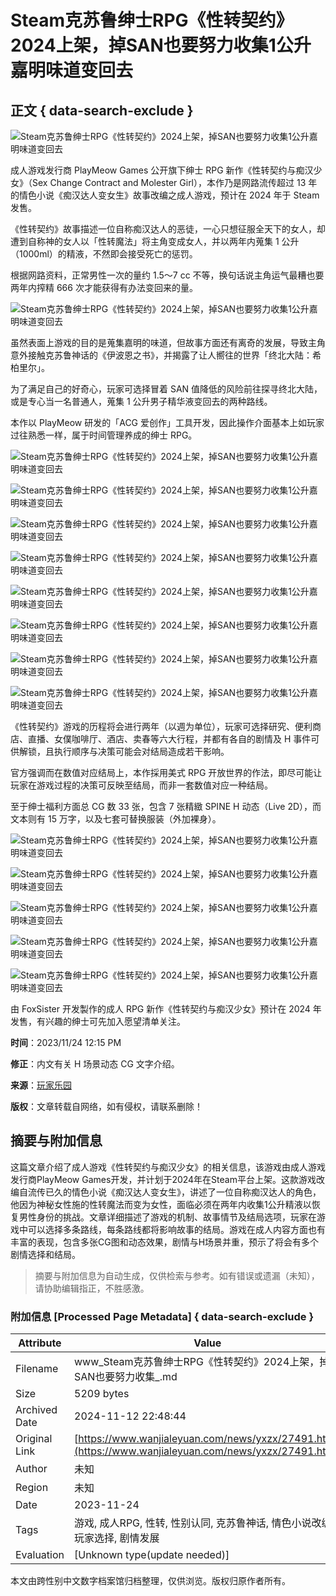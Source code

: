 # Steam克苏鲁绅士RPG《性转契约》2024上架，掉SAN也要努力收集1公升嘉明味道变回去

## 正文 { data-search-exclude }


![Steam克苏鲁绅士RPG《性转契约》2024上架，掉SAN也要努力收集1公升嘉明味道变回去](https://ziyuan.wanjialeyuan.com/d/file/news/20231124/ktkejuymlaj.png)

成人游戏发行商 PlayMeow Games 公开旗下绅士 RPG 新作《性转契约与痴汉少女》（Sex Change Contract and Molester Girl），本作乃是网路流传超过 13 年的情色小说《痴汉达人变女生》故事改编之成人游戏，预计在 2024 年于 Steam 发售。

《性转契约》故事描述一位自称痴汉达人的恶徒，一心只想征服全天下的女人，却遭到自称神的女人以「性转魔法」将主角变成女人，并以两年内蒐集 1 公升（1000ml）的精液，不然即会接受死亡的惩罚。

根据网路资料，正常男性一次的量约 1.5～7 cc 不等，换句话说主角运气最糟也要两年内搾精 666 次才能获得有办法变回来的量。

![Steam克苏鲁绅士RPG《性转契约》2024上架，掉SAN也要努力收集1公升嘉明味道变回去](https://ziyuan.wanjialeyuan.com/d/file/news/20231124/tyzc1mql02g.jpg)

虽然表面上游戏的目的是蒐集嘉明的味道，但故事方面还有离奇的发展，导致主角意外接触克苏鲁神话的《伊波恩之书》，并揭露了让人嚮往的世界「终北大陆：希柏里尔」。

为了满足自己的好奇心，玩家可选择冒着 SAN 值降低的风险前往探寻终北大陆，或是专心当一名普通人，蒐集 1 公升男子精华液变回去的两种路线。

本作以 PlayMeow 研发的「ACG 爱创作」工具开发，因此操作介面基本上如玩家过往熟悉一样，属于时间管理养成的绅士 RPG。

![Steam克苏鲁绅士RPG《性转契约》2024上架，掉SAN也要努力收集1公升嘉明味道变回去](https://ziyuan.wanjialeyuan.com/d/file/news/20231124/j4d2tczivzj.jpg)

![Steam克苏鲁绅士RPG《性转契约》2024上架，掉SAN也要努力收集1公升嘉明味道变回去](https://ziyuan.wanjialeyuan.com/d/file/news/20231124/hgsqe11ltkk.jpg)

![Steam克苏鲁绅士RPG《性转契约》2024上架，掉SAN也要努力收集1公升嘉明味道变回去](https://ziyuan.wanjialeyuan.com/d/file/news/20231124/okw01ylpbhd.jpg)

![Steam克苏鲁绅士RPG《性转契约》2024上架，掉SAN也要努力收集1公升嘉明味道变回去](https://ziyuan.wanjialeyuan.com/d/file/news/20231124/non1xyrmjfm.jpg)

![Steam克苏鲁绅士RPG《性转契约》2024上架，掉SAN也要努力收集1公升嘉明味道变回去](https://ziyuan.wanjialeyuan.com/d/file/news/20231124/5tfodglirn5.jpg)

![Steam克苏鲁绅士RPG《性转契约》2024上架，掉SAN也要努力收集1公升嘉明味道变回去](https://ziyuan.wanjialeyuan.com/d/file/news/20231124/esdiva0bnup.jpg)

![Steam克苏鲁绅士RPG《性转契约》2024上架，掉SAN也要努力收集1公升嘉明味道变回去](https://ziyuan.wanjialeyuan.com/d/file/news/20231124/or4l24bfl4t.jpg)

![Steam克苏鲁绅士RPG《性转契约》2024上架，掉SAN也要努力收集1公升嘉明味道变回去](https://ziyuan.wanjialeyuan.com/d/file/news/20231124/ztxy1ovravn.jpg)

《性转契约》游戏的历程将会进行两年（以週为单位），玩家可选择研究、便利商店、直播、女僕咖啡厅、酒店、卖春等六大行程，并都有各自的剧情及 H 事件可供解锁，且执行顺序与决策可能会对结局造成若干影响。

官方强调而在数值对应结局上，本作採用美式 RPG 开放世界的作法，即尽可能让玩家在游戏过程的决策可反映至结局，而非一套数值对应一种结局。

至于绅士福利方面总 CG 数 33 张，包含 7 张精緻 SPINE H 动态（Live 2D），而文本则有 15 万字，以及七套可替换服装（外加裸身）。

![Steam克苏鲁绅士RPG《性转契约》2024上架，掉SAN也要努力收集1公升嘉明味道变回去](https://ziyuan.wanjialeyuan.com/d/file/news/20231124/rq4e2f0f1km.png)

![Steam克苏鲁绅士RPG《性转契约》2024上架，掉SAN也要努力收集1公升嘉明味道变回去](https://ziyuan.wanjialeyuan.com/d/file/news/20231124/fy3szbsko0h.png)

![Steam克苏鲁绅士RPG《性转契约》2024上架，掉SAN也要努力收集1公升嘉明味道变回去](https://ziyuan.wanjialeyuan.com/d/file/news/20231124/qjbdvf20wra.png)

![Steam克苏鲁绅士RPG《性转契约》2024上架，掉SAN也要努力收集1公升嘉明味道变回去](https://ziyuan.wanjialeyuan.com/d/file/news/20231124/dlqhisfeane.jpg)

![Steam克苏鲁绅士RPG《性转契约》2024上架，掉SAN也要努力收集1公升嘉明味道变回去](https://ziyuan.wanjialeyuan.com/d/file/news/20231124/evqbyys1p3y.png)

由 FoxSister 开发製作的成人 RPG 新作《性转契约与痴汉少女》预计在 2024 年发售，有兴趣的绅士可先加入愿望清单关注。

**时间**：2023/11/24 12:15 PM

**修正**：内文有关 H 场景动态 CG 文字介绍。

**来源**：[玩家乐园](https://www.wanjialeyuan.com/news/yxzx/27491.html)

**版权**：文章转载自网络，如有侵权，请联系删除！
<!-- tcd_original_link https://www.wanjialeyuan.com/news/yxzx/27491.html -->
## 摘要与附加信息

<!-- tcd_abstract -->
这篇文章介绍了成人游戏《性转契约与痴汉少女》的相关信息，该游戏由成人游戏发行商PlayMeow Games开发，并计划于2024年在Steam平台上架。这款游戏改编自流传已久的情色小说《痴汉达人变女生》，讲述了一位自称痴汉达人的角色，他因为神秘女性施的性转魔法而变为女性，面临必须在两年内收集1公升精液以恢复男性身份的挑战。文章详细描述了游戏的机制、故事情节及结局选项，玩家在游戏中可以选择多条路线，每条路线都将影响故事的结局。游戏在成人内容方面也有丰富的表现，包含多张CG图和动态效果，剧情与H场景并重，预示了将会有多个剧情选择和结局。
<!-- tcd_abstract_end -->

> 摘要与附加信息为自动生成，仅供检索与参考。如有错误或遗漏（未知），请协助编辑指正，不胜感激。

### 附加信息 [Processed Page Metadata] { data-search-exclude }

| Attribute       | Value                                  |
|-----------------|----------------------------------------|
| Filename        | www_Steam克苏鲁绅士RPG《性转契约》2024上架，掉SAN也要努力收集_.md                             |
| Size            | 5209 bytes                           |
| Archived Date   | 2024-11-12 22:48:44                             |
| Original Link   | [https://www.wanjialeyuan.com/news/yxzx/27491.html](https://www.wanjialeyuan.com/news/yxzx/27491.html)                       |
| Author          | 未知                               |
| Region          | 未知                               |
| Date            | 2023-11-24                                 |
| Tags            | 游戏, 成人RPG, 性转, 性别认同, 克苏鲁神话, 情色小说改编, 玩家选择, 剧情发展                                 |
| Evaluation            | [Unknown type(update needed)]                                 |
<!-- tcd_table_end -->

本文由跨性别中文数字档案馆归档整理，仅供浏览。版权归原作者所有。
